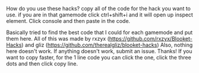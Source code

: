 How do you use these hacks? copy all of the code for the hack you want to use. if you are in that gamemode click ctrl+shift+i and it will open up inspect element. Click console and then paste in the code.

Basically tried to find the best code that I could for each gamemode and put them here. All of this was made by rxzyx (https://github.com/rxzyx/Blooket-Hacks) and gliz (https://github.com/therealgliz/blooket-hacks)
Also, nothing here doesn't work.
If anything doesn't work, submit an issue.
Thanks!
If you want to copy faster, for the 1 line code you can click the one, click the three dots and then click copy line.
